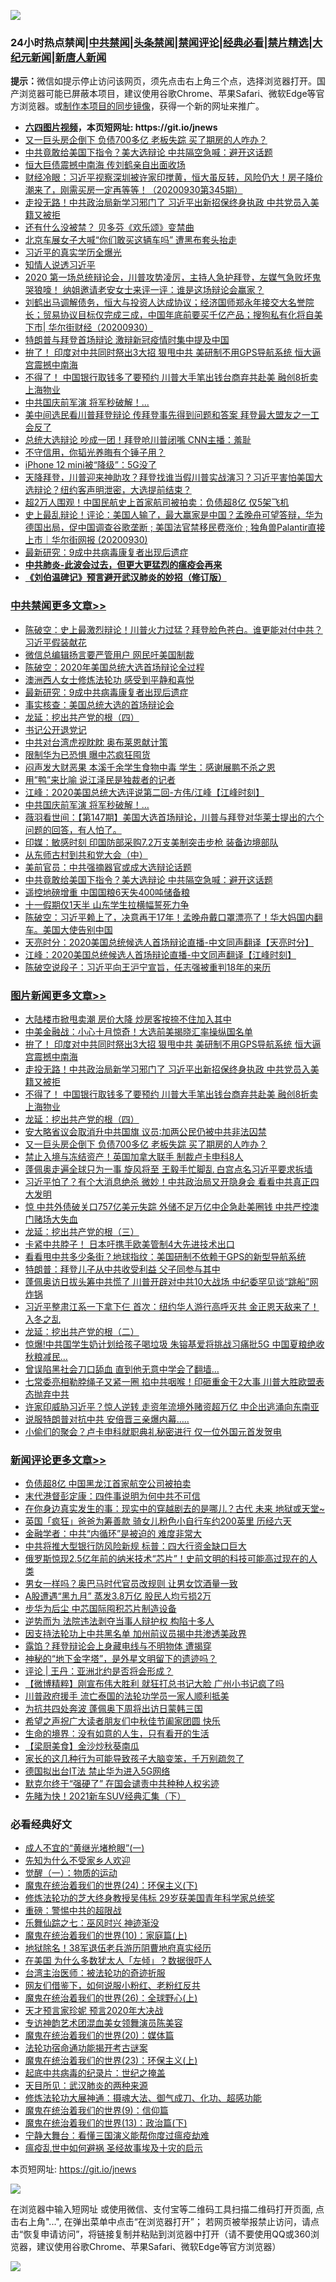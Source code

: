 ![](https://raw.githubusercontent.com/fqnews/bnews/master/64photo/fqnews-qr.jpg)

<div id="tt">
<h3>24小时热点禁闻|<a href="#%E4%B8%AD%E5%85%B1%E7%A6%81%E9%97%BB%E6%9B%B4%E5%A4%9A%E6%96%87%E7%AB%A0">中共禁闻</a>|<a href="#%E5%9B%BE%E7%89%87%E6%96%B0%E9%97%BB%E6%9B%B4%E5%A4%9A%E6%96%87%E7%AB%A0">头条禁闻</a>|<a href="#%E6%96%B0%E9%97%BB%E8%AF%84%E8%AE%BA%E6%9B%B4%E5%A4%9A%E6%96%87%E7%AB%A0">禁闻评论|<a href="#%E5%BF%85%E7%9C%8B%E7%BB%8F%E5%85%B8%E5%A5%BD%E6%96%87">经典必看|<a href="/video.md#%E7%A6%81%E7%89%87%E7%B2%BE%E9%80%89">禁片精选</a>|<a href="https://github.com/fqnews/djy/blob/master/gb/nf1351518.md#1">大纪元新闻</a>|<a href="https://github.com/fqnews/ntdtv/blob/master/gb/prog204.md#1">新唐人新闻</a></h3>
<div><b>提示：</b>微信如提示停止访问该网页，须先点击右上角三个点，选择浏览器打开。国产浏览器可能已屏蔽本项目，建议使用谷歌Chrome、苹果Safari、微软Edge等官方浏览器。或<a href="https://github.com/fqnews/bnews/blob/master/%E5%88%B6%E4%BD%9Cgit%E7%A6%81%E9%97%BB%E9%95%9C%E5%83%8F.md">制作本项目的同步镜像</a>，获得一个新的网址来推广。</div>
<ul>
<li><b><a href="http://d1.bdrive.tk/64.mp4" target="_blank">六四图片视频</a>，本页短网址: https://git.io/jnews</b></li>
<li><a href="/topimagenews/20200930/1405724.md">又一巨头房企倒下 负债700多亿 老板失踪 买了期房的人咋办？</a></li>
<li><a href="/cbnews/20200930/1405567.md">中共竟敢给美国下指令？美大选辩论 中共隔空急喊：避开这话题</a></li>
<li><a href="/finance/20200930/1405640.md">恒大巨债震撼中南海 传刘鹤亲自出面收场</a></li>
<li><a href="/bannedvideo/20200930/1405707.md">财经冷眼：习近平视察深圳被许家印搅黄，恒大虽反转，风险仍大！房子降价潮来了，刚需买房一定再等等！（20200930第345期）</a></li>
<li><a href="/topimagenews/20200930/1405907.md">走投无路！中共政治局新学习邪门了 习近平出新招保终身执政 中共党员入美籍又被拒</a></li>
<li><a href="/cnnews/20200930/1405817.md">还有什么没被禁？ 贝多芬《欢乐颂》变禁曲</a></li>
<li><a href="/comments/20200930/1405765.md">北京车展女子大喊“你们敢买这辆车吗” 遭黑布套头抬走</a></li>
<li><a href="/bannedvideo/20200930/1405955.md">习近平的真实学历全爆光</a></li>
<li><a href="/bannedvideo/20200930/1405906.md">知情人说透习近平</a></li>
<li><a href="/bannedvideo/20200930/1405698.md">2020 第一场总统辩论会，川普攻势凌厉，主持人急护拜登，左媒气急败坏鬼哭狼嚎！ 纳姐邀请老安女士来评一评：谁是这场辩论会赢家？</a></li>
<li><a href="/bannedvideo/20200930/1405726.md">刘鹤出马调解债务，恒大与投资人达成协议；经济国师郑永年接交大名誉院长；贸易协议目标仅完成三成，中国年底前要买千亿产品；搜狗私有化将自美下市| 华尔街财经（20200930）</a></li>
<li><a href="/headline/20200930/1405651.md">特朗普与拜登首场辩论 激辩新冠疫情时集中提及中国</a></li>
<li><a href="/topimagenews/20200930/1405966.md">拚了！ 印度对中共同时祭出3大招 狠甩中共 美研制不用GPS导航系统 恒大逼宫震撼中南海</a></li>
<li><a href="/topimagenews/20200930/1405855.md">不得了！ 中国银行取钱多了要预约 川普大手笔出钱台商弃共赴美 融创8折卖上海物业</a></li>
<li><a href="/cbnews/20200930/1405677.md">中共国庆前军演 将军秒破解！...</a></li>
<li><a href="/cnnews/20201001/1405979.md">美中间选民看川普拜登辩论 传拜登事先得到问题和答案 拜登最大盟友之一工会反了</a></li>
<li><a href="/taiwannews/20200930/1405869.md">总统大选辩论 吵成一团！拜登呛川普闭嘴 CNN主播：羞耻</a></li>
<li><a href="/baitai/20200930/1405744.md">不守信用，你韬光养晦有个锤子用？</a></li>
<li><a href="/cnnews/20200930/1405717.md">iPhone 12 mini被“降级”：5G没了</a></li>
<li><a href="/bannedvideo/20200930/1405553.md">天降拜登，川普迎来神助攻？拜登找谁当假川普实战演习？习近平害怕美国大选辩论？纽约客声明泄密，大选提前结束？</a></li>
<li><a href="/cnnews/20200930/1405718.md">超2万人围观！中国民航史上首家航司被拍卖：负债超8亿 仅5架飞机</a></li>
<li><a href="/bannedvideo/20200930/1405967.md">史上最乱辩论！评论：美国人输了，最大赢家是中国？孟晚舟可望答辩，华为德国出局，促中国调查谷歌垄断 ; 美国法官禁移民费涨价 ; 独角兽Palantir直接上市｜华尔街网报 (20200930)</a></li>
<li><a href="/cbnews/20200930/1405875.md">最新研究：9成中共病毒康复者出现后遗症</a></li>
<li><b><a href="/comments/20200211/1275071.md" target="_blank">中共肺炎-此波会过去，但更大更猛烈的瘟疫会再来</a></b></li>
<li><b><a href="/comments/20200207/1272816.md" target="_blank">《刘伯温碑记》预言避开武汉肺炎的妙招（修订版）</a></b></li>
</ul>
</div>

<div class="catlist">
<h3><a href="/cbnews/" target="_blank">中共禁闻</a><span><a href="/cbnews/" target="_blank" rel="nofollow">更多文章>></a></span></h3>
<ul>
<li><a href="/cbnews/20201001/1406080.md" target="_blank">陈破空：史上最激烈辩论！川普火力过猛？拜登脸色苍白。谁更能对付中共？习近平假装献花</a></li>
<li><a href="/cbnews/20201001/1406042.md" target="_blank">微信总编辑扬言要严管用户 网民吁美国制裁</a></li>
<li><a href="/cbnews/20201001/1406003.md" target="_blank">陈破空：2020年美国总统大选首场辩论全过程</a></li>
<li><a href="/cbnews/20200930/1405874.md" target="_blank">澳洲西人女士修炼法轮功 感受到平静和喜悦</a></li>
<li><a href="/cbnews/20200930/1405875.md" target="_blank">最新研究：9成中共病毒康复者出现后遗症</a></li>
<li><a href="/cbnews/20200930/1405900.md" target="_blank">事实核查：美国总统大选的首场辩论会</a></li>
<li><a href="/comments/20200930/1405812.md" target="_blank">龙延：挖出共产党的根（四）</a></li>
<li><a href="/cbnews/20200930/1405749.md" target="_blank">书记公开退党记</a></li>
<li><a href="/cbnews/20200930/1405704.md" target="_blank">中共对台湾虎视眈眈 奥布莱恩献计策</a></li>
<li><a href="/cbnews/20200930/1405703.md" target="_blank">限制华为已恐惧 曝中芯疯狂囤货</a></li>
<li><a href="/cbnews/20200930/1405702.md" target="_blank">闷声发大财恶果 本溪千余学生食物中毒 学生：感谢展鹏不杀之恩</a></li>
<li><a href="/cbnews/20200930/1405689.md" target="_blank">用&#8221;鸭&#8221;来比喻 说江泽民是独裁者的记者</a></li>
<li><a href="/cbnews/20200930/1405688.md" target="_blank">江峰：2020美国总统大选评说第二回-方伟/江峰【江峰时刻】</a></li>
<li><a href="/cbnews/20200930/1405677.md" target="_blank">中共国庆前军演 将军秒破解！&#8230;</a></li>
<li><a href="/cbnews/20200930/1405676.md" target="_blank">薇羽看世间：【第147期】美国大选首场辩论，川普与拜登对华莱士提出的六个问题的回答，有人怕了。</a></li>
<li><a href="/cbnews/20200930/1405672.md" target="_blank">印媒：敏感时刻 印国防部采购7.2万支美制突击步枪 装备边境部队</a></li>
<li><a href="/cbnews/20200930/1405658.md" target="_blank">从东师古村到共和党大会（中）</a></li>
<li><a href="/cbnews/20200930/1405593.md" target="_blank">美前官员：中共强摘器官或成大选辩论话题</a></li>
<li><a href="/cbnews/20200930/1405567.md" target="_blank">中共竟敢给美国下指令？美大选辩论 中共隔空急喊：避开这话题</a></li>
<li><a href="/cbnews/20200930/1405497.md" target="_blank">遥控地磅增重 中国国粮6天失400吨储备粮</a></li>
<li><a href="/cbnews/20200930/1405477.md" target="_blank">十一假期仅1天半 山东学生拉横幅誓死力争</a></li>
<li><a href="/cbnews/20200930/1405475.md" target="_blank">陈破空：习近平赖上了，决意再干17年！孟晚舟戴口罩漂亮了！华大妈国内翻车。美国大使告别中国</a></li>
<li><a href="/cbnews/20200930/1405409.md" target="_blank">天亮时分：2020美国总统候选人首场辩论直播-中文同声翻译【天亮时分】</a></li>
<li><a href="/cbnews/20200930/1405408.md" target="_blank">江峰：2020美国总统候选人首场辩论直播-中文同声翻译【江峰时刻】</a></li>
<li><a href="/cbnews/20200930/1405407.md" target="_blank">陈破空说段子：习近平向王沪宁宣旨，任志强被重判18年的来历</a></li>

</ul>
</div>
<div class="catlist">
<h3><a href="/topimagenews/" target="_blank">图片新闻</a><span><a href="/topimagenews/" target="_blank" rel="nofollow">更多文章>></a></span></h3>
<ul>
<li><a href="/topimagenews/20201001/1406033.md" target="_blank">大陆楼市掀甩卖潮 房价大降 炒房客按捺不住加入其中</a></li>
<li><a href="/topimagenews/20201001/1406004.md" target="_blank">中美金融战：小心十月惊奇！大选前美揭晓汇率操纵国名单</a></li>
<li><a href="/topimagenews/20200930/1405966.md" target="_blank">拚了！ 印度对中共同时祭出3大招 狠甩中共 美研制不用GPS导航系统 恒大逼宫震撼中南海</a></li>
<li><a href="/topimagenews/20200930/1405907.md" target="_blank">走投无路！中共政治局新学习邪门了 习近平出新招保终身执政 中共党员入美籍又被拒</a></li>
<li><a href="/topimagenews/20200930/1405855.md" target="_blank">不得了！ 中国银行取钱多了要预约 川普大手笔出钱台商弃共赴美 融创8折卖上海物业</a></li>
<li><a href="/comments/20200930/1405812.md" target="_blank">龙延：挖出共产党的根（四）</a></li>
<li><a href="/topimagenews/20200930/1405725.md" target="_blank">安大略省议会取消升中共国旗 议员∶加两公民仍被中共非法囚禁</a></li>
<li><a href="/topimagenews/20200930/1405724.md" target="_blank">又一巨头房企倒下 负债700多亿 老板失踪 买了期房的人咋办？</a></li>
<li><a href="/topimagenews/20200930/1405637.md" target="_blank">禁止入境与冻结资产！英国加拿大联手 制裁卢卡申科8人</a></li>
<li><a href="/topimagenews/20200929/1405347.md" target="_blank">蓬佩奥走遍全球只为一事 旋风将至 王毅手忙脚乱 白宫点名习近平要求拆墙</a></li>
<li><a href="/topimagenews/20200929/1405312.md" target="_blank">习近平怕了？有个大消息绝杀 微妙！中共政治局又开隐身会 看看中共真正四大发明</a></li>
<li><a href="/topimagenews/20200929/1405304.md" target="_blank">惊 中共外债破关口757亿美元失踪 外储不足万亿中企急赴美圈钱 中共严控澳门赌场大失血</a></li>
<li><a href="/comments/20200929/1405201.md" target="_blank">龙延：挖出共产党的根（三）</a></li>
<li><a href="/topimagenews/20200929/1405005.md" target="_blank">卡紧中共脖子！ 日本吁携手欧美管制4大先进技术出口</a></li>
<li><a href="/topimagenews/20200929/1404980.md" target="_blank">看看甩中共多少条街？地球指纹：美国研制不依赖于GPS的新型导航系统</a></li>
<li><a href="/topimagenews/20200929/1404885.md" target="_blank">特朗普：拜登儿子从中共收受利益 父子同参与其中</a></li>
<li><a href="/topimagenews/20200928/1404740.md" target="_blank">蓬佩奥访日拔头筹中共慌了 川普开辟对中共10大战场 中纪委罕见谈“跳船”网炸锅</a></li>
<li><a href="/topimagenews/20200928/1404683.md" target="_blank">习近平整肃江系一下拿下仨 首次：纽约华人游行高呼灭共 金正恩天敌来了！入冬之乱</a></li>
<li><a href="/comments/20200928/1404653.md" target="_blank">龙延：挖出共产党的根（二）</a></li>
<li><a href="/topimagenews/20200928/1404654.md" target="_blank">惊爆!中共国学生奶计划给孩子喝垃圾 朱镕基爱将挑战习痛批5G 中国夏粮绝收秋粮减民&#8230;</a></li>
<li><a href="/topimagenews/20200928/1404412.md" target="_blank">曾误陷黑社会刀口舔血 直到他无意中学会了翻墙&#8230;</a></li>
<li><a href="/topimagenews/20200927/1404192.md" target="_blank">七常委亮相勒脖绳子又紧一圈 掐中共咽喉！印砸重金干2大事 川普大胜欧盟表态抛弃中共</a></li>
<li><a href="/topimagenews/20200927/1404147.md" target="_blank">许家印威胁习近平？惊人逆转 走资年流境外赌资超万亿 中企出逃涌向东南亚</a></li>
<li><a href="/topimagenews/20200927/1403946.md" target="_blank">说服特朗普对抗中共 安倍晋三亲爆内幕…..</a></li>
<li><a href="/topimagenews/20200927/1403916.md" target="_blank">小偷们的聚会？卢卡申科就职典礼秘密进行 仅一位外国元首发贺电</a></li>

</ul>
</div>
<div class="catlist">
<h3><a href="/comments/" target="_blank">新闻评论</a><span><a href="/comments/" target="_blank" rel="nofollow">更多文章>></a></span></h3>
<ul>
<li><a href="/comments/20201001/1406113.md" target="_blank">负债超8亿 中国黑龙江首家航空公司被拍卖</a></li>
<li><a href="/comments/20201001/1406112.md" target="_blank">末代港督彭定康：四件事说明为何中共不可信</a></li>
<li><a href="/comments/20201001/1406100.md" target="_blank">在你身边真实发生的事：现实中的穿越剧去的是哪儿？古代 未来 地狱或天堂~</a></li>
<li><a href="/comments/20201001/1406088.md" target="_blank">英国「疯狂」爸爸为筹善款 骑女儿粉色小自行车约200英里 历经六天</a></li>
<li><a href="/comments/20201001/1406087.md" target="_blank">金融学者：中共“内循环”是被迫的 难度非常大</a></li>
<li><a href="/comments/20201001/1406077.md" target="_blank">中共将推大型银行防风险新规 标普：四大行资金缺口巨大</a></li>
<li><a href="/comments/20201001/1406076.md" target="_blank">俄罗斯惊现2.5亿年前的纳米技术“芯片”！史前文明的科技可能高过现在的人类</a></li>
<li><a href="/comments/20201001/1406066.md" target="_blank">男女一样吗？奥巴马时代官员改规则 让男女饮酒量一致</a></li>
<li><a href="/comments/20201001/1406065.md" target="_blank">A股遭遇“黑九月” 蒸发3.8万亿 股民人均亏损2万</a></li>
<li><a href="/comments/20201001/1406064.md" target="_blank">步华为后尘 中芯国际囤积芯片制造设备</a></li>
<li><a href="/comments/20201001/1406055.md" target="_blank">逆势而为 法院违法剥夺当事人辩护权 构陷十多人</a></li>
<li><a href="/comments/20201001/1406054.md" target="_blank">因支持法轮功上中共黑名单 加州前议员揭中共渗透美政界</a></li>
<li><a href="/comments/20201001/1406053.md" target="_blank">露馅？拜登辩论会上身藏电线与不明物体 遭揭穿</a></li>
<li><a href="/comments/20201001/1406052.md" target="_blank">神秘的“地下金字塔”，是外星文明留下的遗迹吗？</a></li>
<li><a href="/comments/20201001/1406048.md" target="_blank">评论 | 王丹：亚洲北约是否将会形成？</a></li>
<li><a href="/comments/20201001/1406044.md" target="_blank">【微博精粹】刚宣布伟大胜利 就狂打总书记大脸 广州小书记疯了吗</a></li>
<li><a href="/comments/20201001/1406028.md" target="_blank">川普政府援手 流亡泰国的法轮功学员一家人顺利抵美</a></li>
<li><a href="/comments/20201001/1406027.md" target="_blank">为抗共四处奔波 蓬佩奥下周将出访日蒙韩三国</a></li>
<li><a href="/comments/20201001/1406026.md" target="_blank">希望之声祝广大读者朋友们中秋佳节阖家团圆 快乐</a></li>
<li><a href="/comments/20201001/1406008.md" target="_blank">生命的境界：没有如意的人生，只有看开的生活</a></li>
<li><a href="/comments/20201001/1406007.md" target="_blank">【梁厨美食】金沙炒秋葵南瓜</a></li>
<li><a href="/comments/20201001/1405999.md" target="_blank">家长的这几种行为可能导致孩子大脑变笨，千万别疏忽了</a></li>
<li><a href="/comments/20201001/1405993.md" target="_blank">德国拟出台IT法 禁止华为进入5G网络</a></li>
<li><a href="/comments/20201001/1405992.md" target="_blank">默克尔终于“强硬了” 在国会谴责中共种种人权劣迹</a></li>
<li><a href="/comments/20201001/1405973.md" target="_blank">先睹为快！2021新车SUV经典汇集（下）</a></li>

</ul>
</div>

<div class="catlist">
<h3>必看经典好文</h3>
<ul>
<li><a href="/lifebaike/20200527/1334909.md" target="_blank">成人不宜的“黄继光堵枪眼”(一)</a></li>
<li><a href="/comments/20200620/1346848.md" target="_blank">先知为什么不受家乡人欢迎</a></li>
<li><a href="/comments/20200810/1377609.md" target="_blank">觉醒（一）：物质的运动</a></li>
<li><a href="/cbnews/20180907/994846.md" target="_blank">魔鬼在统治着我们的世界(24)：环保主义(下)</a></li>
<li><a href="/comments/20190517/1129285.md" target="_blank">修炼法轮功的芝大终身教授吴伟标 29岁获美国青年科学家总统奖</a></li>
<li><a href="/comments/20200717/1362287.md" target="_blank">重磅：警惕中共的超限战</a></li>
<li><a href="/tculture/20190101/792550.md" target="_blank">乐舞仙踪之七：巫风时兴 神迹渐没</a></li>
<li><a href="/topimagenews/20180529/950153.md" target="_blank">魔鬼在统治着我们的世界(10)：家庭篇(上)</a></li>
<li><a href="/cbnews/20200531/1337381.md" target="_blank">地狱除名！38军退伍老兵游历阴曹地府真实经历</a></li>
<li><a href="/comments/20200427/1319933.md" target="_blank">在美国 为什么多数犹太人「左倾」？数据很吓人</a></li>
<li><a href="/comments/20200801/1373219.md" target="_blank">台湾主治医师：被法轮功的奇迹折服</a></li>
<li><a href="/comments/20200712/1359630.md" target="_blank">网友们借鉴下，如何说服小粉红、老粉红反共</a></li>
<li><a href="/comments/20181210/1044798.md" target="_blank">魔鬼在统治着我们的世界(26)：全球野心(上)</a></li>
<li><a href="/topimagenews/20200513/1327828.md" target="_blank">天才预言家珍妮 预言2020年大决战</a></li>
<li><a href="/topimagenews/20180404/923380.md" target="_blank">专访神韵艺术团混血美女领舞演员陈美容</a></li>
<li><a href="/comments/20180725/976787.md" target="_blank">魔鬼在统治着我们的世界(20)：媒体篇</a></li>
<li><a href="/tculture/20121025/73079.md" target="_blank">法轮功宿命通功能揭开考古谜案</a></li>
<li><a href="/ssgc/20180904/993719.md" target="_blank">魔鬼在统治着我们的世界(23)：环保主义(上)</a></li>
<li><a href="/comments/20200702/1354076.md" target="_blank">起底中共病毒的纪录片：世纪之掩盖</a></li>
<li><a href="/comments/20200816/1381123.md" target="_blank">天目所见：武汉肺炎的两种来源</a></li>
<li><a href="/comments/20191203/1234383.md" target="_blank">修炼法轮功大展神通：摄魂大法、御气成刀、化功、超感功能</a></li>
<li><a href="/topimagenews/20180529/949649.md" target="_blank">魔鬼在统治着我们的世界(9)：信仰篇</a></li>
<li><a href="/topimagenews/20180602/951960.md" target="_blank">魔鬼在统治着我们的世界(13)：政治篇(下)</a></li>
<li><a href="/comments/20200527/1273654.md" target="_blank">宁静大舞台：看懂三国演义能帮你度过瘟疫劫难</a></li>
<li><a href="/comments/20200618/1346823.md" target="_blank">瘟疫乱世中如何避祸 圣经故事埃及十灾的启示</a></li>

</ul>
</div>

本页短网址: https://git.io/jnews

![](https://raw.githubusercontent.com/fqnews/bnews/master/64photo/fqnews-qr.jpg)

在浏览器中输入短网址 或使用微信、支付宝等二维码工具扫描二维码打开页面, 点击右上角"...", 在弹出菜单中点击“在浏览器打开”； 若网页被举报禁止访问，请点击“恢复申请访问”，将链接复制并粘贴到浏览器中打开（请不要使用QQ或360浏览器，建议使用谷歌Chrome、苹果Safari、微软Edge等官方浏览器）

![](https://raw.githubusercontent.com/fqnews/bnews/master/64photo/wx.jpg)